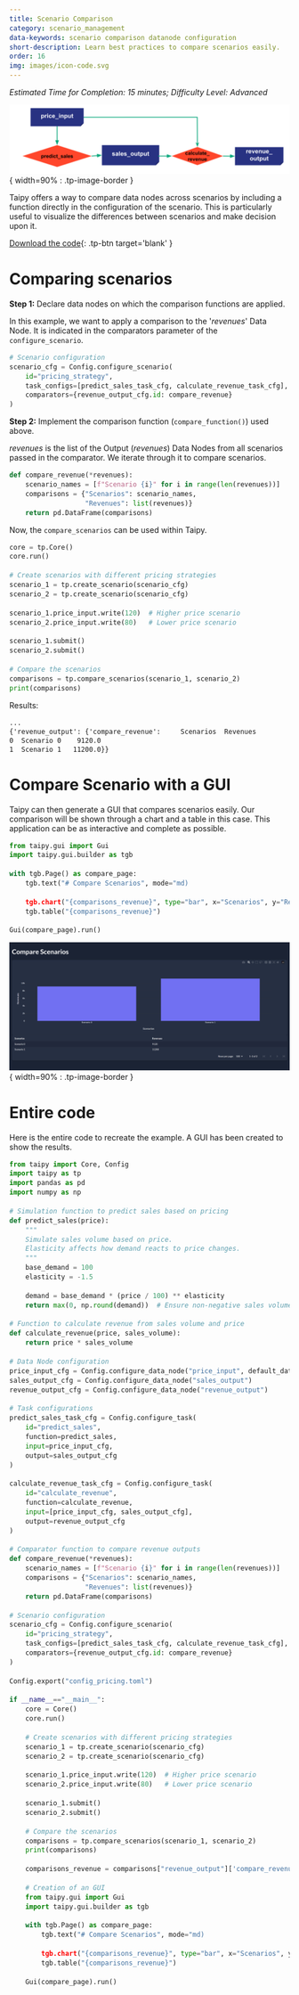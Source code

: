 ```yaml
---
title: Scenario Comparison
category: scenario_management
data-keywords: scenario comparison datanode configuration
short-description: Learn best practices to compare scenarios easily.
order: 16
img: images/icon-code.svg
---
```


*Estimated Time for Completion: 15 minutes; Difficulty Level: Advanced*

![Configuration](images/config.svg){ width=90% : .tp-image-border }

Taipy offers a way to compare data nodes across scenarios by including a function directly in the 
configuration of the scenario. This is particularly useful to visualize the differences between 
scenarios and make decision upon it.

[Download the code](./src/scenario_comparison.py){: .tp-btn target='blank' }

# Comparing scenarios

**Step 1:** Declare data nodes on which the comparison functions are applied.

In this example, we want to apply a comparison to the '_revenues_' Data Node. It is indicated in 
the comparators parameter of the `configure_scenario`.

```python
# Scenario configuration
scenario_cfg = Config.configure_scenario(
    id="pricing_strategy",
    task_configs=[predict_sales_task_cfg, calculate_revenue_task_cfg],
    comparators={revenue_output_cfg.id: compare_revenue}
)
```

**Step 2:** Implement the comparison function (`compare_function()`) used above.

_revenues_ is the list of the Output (*revenues*) Data Nodes from all scenarios passed in 
the comparator. We iterate through it to compare scenarios.

```python
def compare_revenue(*revenues):
    scenario_names = [f"Scenario {i}" for i in range(len(revenues))]
    comparisons = {"Scenarios": scenario_names,
                   "Revenues": list(revenues)}
    return pd.DataFrame(comparisons)
```

Now, the `compare_scenarios` can be used within Taipy.

```python
core = tp.Core()
core.run()

# Create scenarios with different pricing strategies
scenario_1 = tp.create_scenario(scenario_cfg)
scenario_2 = tp.create_scenario(scenario_cfg)

scenario_1.price_input.write(120)  # Higher price scenario
scenario_2.price_input.write(80)   # Lower price scenario

scenario_1.submit()
scenario_2.submit()

# Compare the scenarios
comparisons = tp.compare_scenarios(scenario_1, scenario_2)
print(comparisons)
```

Results:

```
...
{'revenue_output': {'compare_revenue':     Scenarios  Revenues
0  Scenario 0    9120.0
1  Scenario 1   11200.0}}
```

# Compare Scenario with a GUI

Taipy can then generate a GUI that compares scenarios easily. Our comparison will be shown through 
a chart and a table in this case. This application can be as interactive and complete as possible.

```python
from taipy.gui import Gui 
import taipy.gui.builder as tgb 

with tgb.Page() as compare_page:
    tgb.text("# Compare Scenarios", mode="md)

    tgb.chart("{comparisons_revenue}", type="bar", x="Scenarios", y="Revenues")
    tgb.table("{comparisons_revenue}")

Gui(compare_page).run()
```

![Comparison GUI](images/comparison.png){ width=90% : .tp-image-border }

# Entire code

Here is the entire code to recreate the example. A GUI has been created to show the results.

```python
from taipy import Core, Config
import taipy as tp
import pandas as pd
import numpy as np

# Simulation function to predict sales based on pricing
def predict_sales(price):
    """
    Simulate sales volume based on price.
    Elasticity affects how demand reacts to price changes.
    """
    base_demand = 100
    elasticity = -1.5

    demand = base_demand * (price / 100) ** elasticity
    return max(0, np.round(demand))  # Ensure non-negative sales volume

# Function to calculate revenue from sales volume and price
def calculate_revenue(price, sales_volume):
    return price * sales_volume

# Data Node configuration
price_input_cfg = Config.configure_data_node("price_input", default_data=100)
sales_output_cfg = Config.configure_data_node("sales_output")
revenue_output_cfg = Config.configure_data_node("revenue_output")

# Task configurations
predict_sales_task_cfg = Config.configure_task(
    id="predict_sales",
    function=predict_sales,
    input=price_input_cfg,
    output=sales_output_cfg
)

calculate_revenue_task_cfg = Config.configure_task(
    id="calculate_revenue",
    function=calculate_revenue,
    input=[price_input_cfg, sales_output_cfg],
    output=revenue_output_cfg
)

# Comparator function to compare revenue outputs
def compare_revenue(*revenues):
    scenario_names = [f"Scenario {i}" for i in range(len(revenues))]
    comparisons = {"Scenarios": scenario_names,
                   "Revenues": list(revenues)}
    return pd.DataFrame(comparisons)

# Scenario configuration
scenario_cfg = Config.configure_scenario(
    id="pricing_strategy",
    task_configs=[predict_sales_task_cfg, calculate_revenue_task_cfg],
    comparators={revenue_output_cfg.id: compare_revenue}
)

Config.export("config_pricing.toml")

if __name__=="__main__":
    core = Core()
    core.run()

    # Create scenarios with different pricing strategies
    scenario_1 = tp.create_scenario(scenario_cfg)
    scenario_2 = tp.create_scenario(scenario_cfg)

    scenario_1.price_input.write(120)  # Higher price scenario
    scenario_2.price_input.write(80)   # Lower price scenario

    scenario_1.submit()
    scenario_2.submit()
    
    # Compare the scenarios
    comparisons = tp.compare_scenarios(scenario_1, scenario_2)
    print(comparisons)

    comparisons_revenue = comparisons["revenue_output"]['compare_revenue']

    # Creation of an GUI
    from taipy.gui import Gui 
    import taipy.gui.builder as tgb 

    with tgb.Page() as compare_page:
        tgb.text("# Compare Scenarios", mode="md)

        tgb.chart("{comparisons_revenue}", type="bar", x="Scenarios", y="Revenues")
        tgb.table("{comparisons_revenue}")

    Gui(compare_page).run()
```
